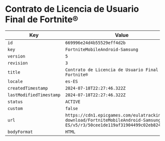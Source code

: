 # Contrato de Licencia de Usuario Final de Fortnite®

| Key | Value |
| --- | ----- |
| `id` | `669996e24d4b55529eff4d2b` |
| `key` | `FortniteMobileAndroid-Samsung` |
| `version` | `5` |
| `revision` | `3` |
| `title` | `Contrato de Licencia de Usuario Final de Fortnite®` |
| `locale` | `es-ES` |
| `createdTimestamp` | `2024-07-18T22:27:46.322Z` |
| `lastModifiedTimestamp` | `2024-07-18T22:27:46.322Z` |
| `status` | `ACTIVE` |
| `custom` | `false` |
| `url` | `https://cdn1.epicgames.com/eulatracking-download/FortniteMobileAndroid-Samsung/es-ES/v5/r3/50cee1de119af31904499c02eb8248e9.pdf` |
| `bodyFormat` | `HTML` |
